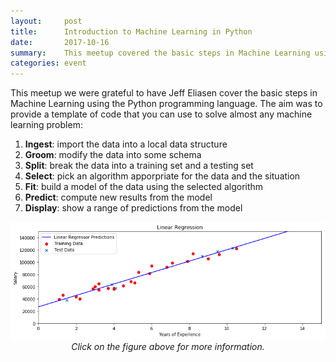 ```yaml
---
layout:     post
title:      Introduction to Machine Learning in Python
date:       2017-10-16
summary:    This meetup covered the basic steps in Machine Learning using the Python programming language.
categories: event
---
```


This meetup we were grateful to have Jeff Eliasen cover the basic steps in Machine Learning using the Python programming language. The aim was to provide a template of code that you can use to solve almost any machine learning problem:
1. **Ingest**: import the data into a local data structure
2. **Groom**: modify the data into some schema
3. **Split**: break the data into a training set and a testing set
4. **Select**: pick an algorithm apporpriate for the data and the situation
5. **Fit**: build a model of the data using the selected algorithm
6. **Predict**: compute new results from the model
7. **Display**: show a range of predictions from the model

<p align="center" style="text-decoration:none;">
	<a href="https://github.com/seawolf42/intro-to-machine-learning/blob/master/Intro%20to%20Machine%20Learning%20in%20Python.ipynb">
		<img src="https://github.com/hawaiimachinelearning/hawaiimachinelearning.github.io/raw/master/slides/Linear%20Regression.png" alt="Linear Regression Figure">
	</a>
	<br>
	<i>Click on the figure above for more information.</i>
</p>
